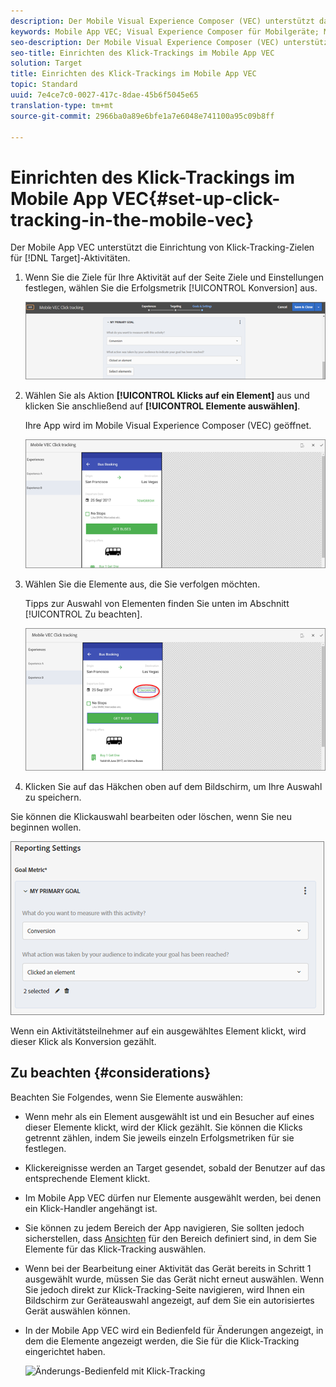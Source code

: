 ```yaml
---
description: Der Mobile Visual Experience Composer (VEC) unterstützt das Einrichten von Klick-Tracking-Zielen für Target-Aktivitäten.
keywords: Mobile App VEC; Visual Experience Composer für Mobilgeräte; Mobile Experience Composer – Optionen; Optionen für Mobilerlebnisse; Target-Ansicht; Klicks; Klick-Tracking; Track
seo-description: Der Mobile Visual Experience Composer (VEC) unterstützt das Einrichten von Klick-Tracking-Zielen für Adobe Target-Aktivitäten.
seo-title: Einrichten des Klick-Trackings im Mobile App VEC
solution: Target
title: Einrichten des Klick-Trackings im Mobile App VEC
topic: Standard
uuid: 7e4ce7c0-0027-417c-8dae-45b6f5045e65
translation-type: tm+mt
source-git-commit: 2966ba0a89e6bfe1a7e6048e741100a95c09b8ff

---
```



# Einrichten des Klick-Trackings im Mobile App VEC{#set-up-click-tracking-in-the-mobile-vec}

Der Mobile App VEC unterstützt die Einrichtung von Klick-Tracking-Zielen für [!DNL Target]-Aktivitäten.

1. Wenn Sie die Ziele für Ihre Aktivität auf der Seite Ziele und Einstellungen festlegen, wählen Sie die Erfolgsmetrik [!UICONTROL Konversion] aus.

   ![](assets/mobile-vec-clicktrack1.png)

1. Wählen Sie als Aktion **[!UICONTROL Klicks auf ein Element]** aus und klicken Sie anschließend auf **[!UICONTROL Elemente auswählen]**.

   Ihre App wird im Mobile Visual Experience Composer (VEC) geöffnet.

   ![](assets/mobile-vec-clicktrack2.png)

1. Wählen Sie die Elemente aus, die Sie verfolgen möchten.

   Tipps zur Auswahl von Elementen finden Sie unten im Abschnitt [!UICONTROL Zu beachten].

   ![](assets/mobile-vec-clicktrack3.png)

1. Klicken Sie auf das Häkchen oben auf dem Bildschirm, um Ihre Auswahl zu speichern.

Sie können die Klickauswahl bearbeiten oder löschen, wenn Sie neu beginnen wollen.

![](assets/mobile-vec-clicktrack4.png)

Wenn ein Aktivitätsteilnehmer auf ein ausgewähltes Element klickt, wird dieser Klick als Konversion gezählt.

## Zu beachten {#considerations}

Beachten Sie Folgendes, wenn Sie Elemente auswählen:

* Wenn mehr als ein Element ausgewählt ist und ein Besucher auf eines dieser Elemente klickt, wird der Klick gezählt. Sie können die Klicks getrennt zählen, indem Sie jeweils einzeln Erfolgsmetriken für sie festlegen.
* Klickereignisse werden an Target gesendet, sobald der Benutzer auf das entsprechende Element klickt.
* Im Mobile App VEC dürfen nur Elemente ausgewählt werden, bei denen ein Klick-Handler angehängt ist.
* Sie können zu jedem Bereich der App navigieren, Sie sollten jedoch sicherstellen, dass [Ansichten](/help/c-target-mobile-app/c-mobile-visual-experience-composer/mobile-visual-experience-composer.md#target-views) für den Bereich definiert sind, in dem Sie Elemente für das Klick-Tracking auswählen.
* Wenn bei der Bearbeitung einer Aktivität das Gerät bereits in Schritt 1 ausgewählt wurde, müssen Sie das Gerät nicht erneut auswählen. Wenn Sie jedoch direkt zur Klick-Tracking-Seite navigieren, wird Ihnen ein Bildschirm zur Geräteauswahl angezeigt, auf dem Sie ein autorisiertes Gerät auswählen können.
* In der Mobile App VEC wird ein Bedienfeld für Änderungen angezeigt, in dem die Elemente angezeigt werden, die Sie für die Klick-Tracking eingerichtet haben.

   ![Änderungs-Bedienfeld mit Klick-Tracking
   ](/help/c-target-mobile-app/c-mobile-visual-experience-composer/assets/click-track-modifications-panel.png)